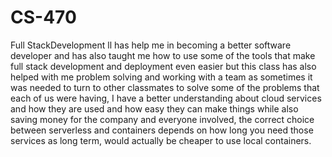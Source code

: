 # CS-470

Full StackDevelopment ll has help me in becoming a better software developer and has also taught me how to use some of the tools that make full stack development and deployment even easier but this class has also helped with me problem solving and working with a team as sometimes it was needed to turn to other classmates to solve some of the problems that each of us were having, I have a better understanding about cloud services and how they are used and how easy they can make things while also saving money for the company and everyone involved, the correct choice between serverless and containers depends on how long you need those services as long term, would actually be cheaper to use local containers.

